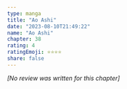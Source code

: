 ```yaml
---
type: manga
title: "Ao Ashi"
date: "2023-08-10T21:49:22"
name: "Ao Ashi"
chapter: 38
rating: 4
ratingEmoji: ⭐️⭐️⭐️⭐️
share: false
---
```


*[No review was written for this chapter]*
